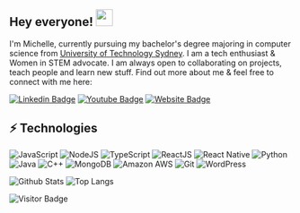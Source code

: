 ## Hey everyone! <img src="https://raw.githubusercontent.com/aemmadi/aemmadi/master/wave.gif" width="30px">

I'm Michelle, currently pursuing my bachelor's degree majoring in computer science from [University of Technology Sydney](https://www.uts.edu.au/). I am a tech enthusiast & Women in STEM advocate. I am always open to collaborating on projects, teach people and learn new stuff. Find out more about me & feel free to connect with me here:

[![Linkedin Badge](https://img.shields.io/badge/-michelletanoto-blue?style=flat-square&logo=Linkedin&logoColor=white&link=https://www.linkedin.com/in/michelletanoto/)](https://www.linkedin.com/in/michelletanoto/)
[![Youtube Badge](https://img.shields.io/badge/-michelletanoto-darkred?style=flat-square&logo=youtube&logoColor=white&link=https://www.youtube.com/channel/UC7qnwX8U8_AsNO2-bJvS6Mw/featured?view_as=subscriber)](https://www.youtube.com/channel/UC7qnwX8U8_AsNO2-bJvS6Mw/featured?view_as=subscriber)
[![Website Badge](https://img.shields.io/badge/-Website-blue?style=flat-square&logo=netlify&logoColor=white&link=https://michelletanoto.netlify.app/)](https://michelletanoto.netlify.app/)

## ⚡ Technologies

![JavaScript](https://img.shields.io/badge/-JavaScript-black?style=flat-square&logo=javascript)
![NodeJS](https://img.shields.io/badge/-Nodejs-black?style=flat-square&logo=Node.js)
![TypeScript](https://img.shields.io/badge/-TypeScript-007ACC?style=flat-square&logo=typescript)
![ReactJS](https://img.shields.io/badge/-React-black?style=flat-square&logo=react)
![React Native](https://img.shields.io/badge/-React%20Native-black?style=flat-square&logo=react)
![Python](https://img.shields.io/badge/-Python-black?style=flat-square&logo=Python)
![Java](https://img.shields.io/badge/-Java-E34A86?style=flat-square&logo=java)
![C++](https://img.shields.io/badge/-C++-00599C?style=flat-square&logo=c)
![MongoDB](https://img.shields.io/badge/-MongoDB-black?style=flat-square&logo=mongodb)
![Amazon AWS](https://img.shields.io/badge/Amazon%20AWS-232F3E?style=flat-square&logo=amazon-aws)
![Git](https://img.shields.io/badge/-Git-black?style=flat-square&logo=git)
![WordPress](https://img.shields.io/badge/-WordPress-00599C?style=flat-square&logo=wordpress)

![Github Stats](https://github-readme-stats.vercel.app/api?username=tanoto-the-explorer&count_private=true&show_icons=true&include_all_commits=true&count_private=true)
![Top Langs](https://github-readme-stats.vercel.app/api/top-langs/?username=tanoto-the-explorer&layout=compact)

![Visitor Badge](https://visitor-badge.laobi.icu/badge?page_id=tanoto-the-explorer.tanoto-the-explorer)
